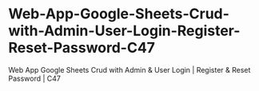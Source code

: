# Web-App-Google-Sheets-Crud-with-Admin-User-Login-Register-Reset-Password-C47
Web App Google Sheets Crud with Admin &amp; User Login | Register &amp; Reset Password | C47
